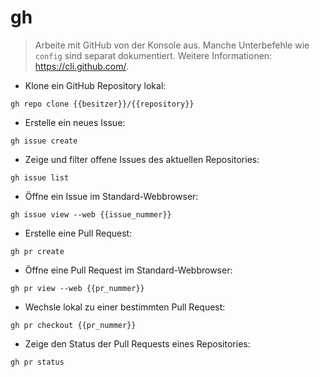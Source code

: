 # gh

> Arbeite mit GitHub von der Konsole aus.
> Manche Unterbefehle wie `config` sind separat dokumentiert.
> Weitere Informationen: <https://cli.github.com/>.

- Klone ein GitHub Repository lokal:

`gh repo clone {{besitzer}}/{{repository}}`

- Erstelle ein neues Issue:

`gh issue create`

- Zeige und filter offene Issues des aktuellen Repositories:

`gh issue list`

- Öffne ein Issue im Standard-Webbrowser:

`gh issue view --web {{issue_nummer}}`

- Erstelle eine Pull Request:

`gh pr create`

- Öffne eine Pull Request im Standard-Webbrowser:

`gh pr view --web {{pr_nummer}}`

- Wechsle lokal zu einer bestimmten Pull Request:

`gh pr checkout {{pr_nummer}}`

- Zeige den Status der Pull Requests eines Repositories:

`gh pr status`
